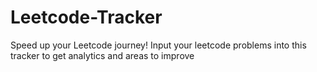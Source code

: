 # Leetcode-Tracker
Speed up your Leetcode journey!
Input your leetcode problems into this tracker to get analytics and areas to improve
